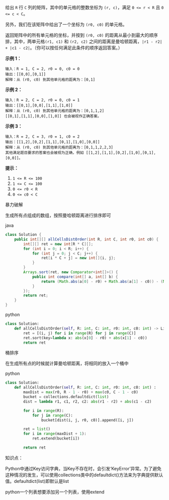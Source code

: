 给出 `R` 行 `C` 列的矩阵，其中的单元格的整数坐标为 `(r, c)`，满足 `0 <= r < R` 且 `0 <= c < C`。

另外，我们在该矩阵中给出了一个坐标为 `(r0, c0)` 的单元格。

返回矩阵中的所有单元格的坐标，并按到 `(r0, c0)` 的距离从最小到最大的顺序排，其中，两单元格`(r1, c1)` 和 `(r2, c2)` 之间的距离是曼哈顿距离，`|r1 - r2| + |c1 - c2|`。（你可以按任何满足此条件的顺序返回答案。）

 

**示例 1：**

```
输入：R = 1, C = 2, r0 = 0, c0 = 0
输出：[[0,0],[0,1]]
解释：从 (r0, c0) 到其他单元格的距离为：[0,1]
```

**示例 2：**

```
输入：R = 2, C = 2, r0 = 0, c0 = 1
输出：[[0,1],[0,0],[1,1],[1,0]]
解释：从 (r0, c0) 到其他单元格的距离为：[0,1,1,2]
[[0,1],[1,1],[0,0],[1,0]] 也会被视作正确答案。
```

**示例 3：**

```
输入：R = 2, C = 3, r0 = 1, c0 = 2
输出：[[1,2],[0,2],[1,1],[0,1],[1,0],[0,0]]
解释：从 (r0, c0) 到其他单元格的距离为：[0,1,1,2,2,3]
其他满足题目要求的答案也会被视为正确，例如 [[1,2],[1,1],[0,2],[1,0],[0,1],[0,0]]。
```

 

**提示：**

1. `1 <= R <= 100`
2. `1 <= C <= 100`
3. `0 <= r0 < R`
4. `0 <= c0 < C`



暴力破解

生成所有点组成的数组，按照曼哈顿距离进行排序即可

java

```java
class Solution {
    public int[][] allCellsDistOrder(int R, int C, int r0, int c0) {
        int[][] ret = new int[R * C][];
        for (int i = 0; i < R; i++) {
            for (int j = 0; j < C; j++) {
                ret[i * C + j] = new int[]{i, j};
            }
        }
        Arrays.sort(ret, new Comparator<int[]>() {
            public int compare(int[] a, int[] b) {
                return (Math.abs(a[0] - r0) + Math.abs(a[1] - c0)) - (Math.abs(b[0] - r0) + Math.abs(b[1] - c0));
            }
        });
        return ret;
    }
}
```

python

```python
class Solution:
    def allCellsDistOrder(self, R: int, C: int, r0: int, c0: int) -> List[List[int]]:
        ret = [(i, j) for i in range(R) for j in range(C)]
        ret.sort(key=lambda x: abs(x[0] - r0) + abs(x[1] - c0))
        return ret
```



桶排序

在生成所有点的时候就计算曼哈顿距离，将相同的放入一个桶中

python

```python
class Solution:
    def allCellsDistOrder(self, R: int, C: int, r0: int, c0: int) :
        maxDist = max(r0, R - 1 - r0) + max(c0, C - 1 - c0)
        bucket = collections.defaultdict(list)
        dist = lambda r1, c1, r2, c2: abs(r1 - r2) + abs(c1 - c2)

        for i in range(R):
            for j in range(C):
                bucket[dist(i, j, r0, c0)].append([i, j])

        ret = list()
        for i in range(maxDist + 1):
            ret.extend(bucket[i])

        return ret
```





知识点：

Python中通过Key访问字典，当Key不存在时，会引发‘KeyError’异常。为了避免这种情况的发生，可以使用collections类中的defaultdict()方法来为字典提供默认值。defaultdict(list)即默认是list

python一个列表想要添加另一个列表，使用extend






